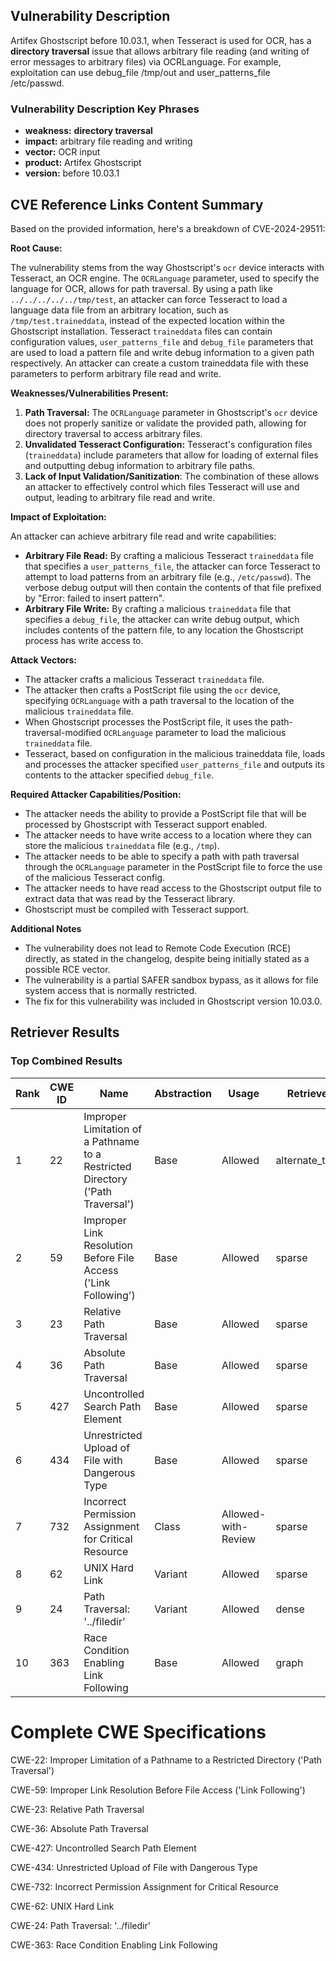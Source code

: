 ## Vulnerability Description
Artifex Ghostscript before 10.03.1, when Tesseract is used for OCR, has a **directory traversal** issue that allows arbitrary file reading (and writing of error messages to arbitrary files) via OCRLanguage. For example, exploitation can use debug_file /tmp/out and user_patterns_file /etc/passwd.

### Vulnerability Description Key Phrases
- **weakness:** **directory traversal**
- **impact:** arbitrary file reading and writing
- **vector:** OCR input
- **product:** Artifex Ghostscript
- **version:** before 10.03.1

## CVE Reference Links Content Summary
Based on the provided information, here's a breakdown of CVE-2024-29511:

**Root Cause:**

The vulnerability stems from the way Ghostscript's `ocr` device interacts with Tesseract, an OCR engine. The `OCRLanguage` parameter, used to specify the language for OCR, allows for path traversal. By using a path like `../../../../../tmp/test`, an attacker can force Tesseract to load a language data file from an arbitrary location, such as `/tmp/test.traineddata`, instead of the expected location within the Ghostscript installation. Tesseract `traineddata` files can contain configuration values, `user_patterns_file` and `debug_file` parameters that are used to load a pattern file and write debug information to a given path respectively. An attacker can create a custom traineddata file with these parameters to perform arbitrary file read and write.

**Weaknesses/Vulnerabilities Present:**

1.  **Path Traversal:** The `OCRLanguage` parameter in Ghostscript's `ocr` device does not properly sanitize or validate the provided path, allowing for directory traversal to access arbitrary files.
2.  **Unvalidated Tesseract Configuration:** Tesseract's configuration files (`traineddata`) include parameters that allow for loading of external files and outputting debug information to arbitrary file paths.
3.  **Lack of Input Validation/Sanitization**: The combination of these allows an attacker to effectively control which files Tesseract will use and output, leading to arbitrary file read and write.

**Impact of Exploitation:**

An attacker can achieve arbitrary file read and write capabilities:
*   **Arbitrary File Read:** By crafting a malicious Tesseract `traineddata` file that specifies a `user_patterns_file`, the attacker can force Tesseract to attempt to load patterns from an arbitrary file (e.g., `/etc/passwd`). The verbose debug output will then contain the contents of that file prefixed by "Error: failed to insert pattern".
*   **Arbitrary File Write:** By crafting a malicious `traineddata` file that specifies a `debug_file`, the attacker can write debug output, which includes contents of the pattern file, to any location the Ghostscript process has write access to.

**Attack Vectors:**

*   The attacker crafts a malicious Tesseract `traineddata` file.
*   The attacker then crafts a PostScript file using the `ocr` device, specifying `OCRLanguage` with a path traversal to the location of the malicious `traineddata` file.
*   When Ghostscript processes the PostScript file, it uses the path-traversal-modified `OCRLanguage` parameter to load the malicious `traineddata` file.
*   Tesseract, based on configuration in the malicious traineddata file, loads and processes the attacker specified `user_patterns_file` and outputs its contents to the attacker specified `debug_file`.

**Required Attacker Capabilities/Position:**

*   The attacker needs the ability to provide a PostScript file that will be processed by Ghostscript with Tesseract support enabled.
*   The attacker needs to have write access to a location where they can store the malicious `traineddata` file (e.g., `/tmp`).
*   The attacker needs to be able to specify a path with path traversal through the `OCRLanguage` parameter in the PostScript file to force the use of the malicious Tesseract config.
*   The attacker needs to have read access to the Ghostscript output file to extract data that was read by the Tesseract library.
*   Ghostscript must be compiled with Tesseract support.

**Additional Notes**

*   The vulnerability does not lead to Remote Code Execution (RCE) directly, as stated in the changelog, despite being initially stated as a possible RCE vector.
*   The vulnerability is a partial SAFER sandbox bypass, as it allows for file system access that is normally restricted.
*   The fix for this vulnerability was included in Ghostscript version 10.03.0.

## Retriever Results

### Top Combined Results

| Rank | CWE ID | Name | Abstraction | Usage  | Retrievers | Individual Scores |
|------|--------|------|-------------|-------|------------|-------------------|
| 1 | 22 | Improper Limitation of a Pathname to a Restricted Directory ('Path Traversal') | Base | Allowed | alternate_terms | 1.000 |
| 2 | 59 | Improper Link Resolution Before File Access ('Link Following') | Base | Allowed | sparse | 0.212 |
| 3 | 23 | Relative Path Traversal | Base | Allowed | sparse | 0.206 |
| 4 | 36 | Absolute Path Traversal | Base | Allowed | sparse | 0.191 |
| 5 | 427 | Uncontrolled Search Path Element | Base | Allowed | sparse | 0.188 |
| 6 | 434 | Unrestricted Upload of File with Dangerous Type | Base | Allowed | sparse | 0.186 |
| 7 | 732 | Incorrect Permission Assignment for Critical Resource | Class | Allowed-with-Review | sparse | 0.184 |
| 8 | 62 | UNIX Hard Link | Variant | Allowed | sparse | 0.180 |
| 9 | 24 | Path Traversal: '../filedir' | Variant | Allowed | dense | 0.545 |
| 10 | 363 | Race Condition Enabling Link Following | Base | Allowed | graph | 0.002 |



# Complete CWE Specifications

CWE-22: Improper Limitation of a Pathname to a Restricted Directory ('Path Traversal')

CWE-59: Improper Link Resolution Before File Access ('Link Following')

CWE-23: Relative Path Traversal

CWE-36: Absolute Path Traversal

CWE-427: Uncontrolled Search Path Element

CWE-434: Unrestricted Upload of File with Dangerous Type

CWE-732: Incorrect Permission Assignment for Critical Resource

CWE-62: UNIX Hard Link

CWE-24: Path Traversal: '../filedir'

CWE-363: Race Condition Enabling Link Following